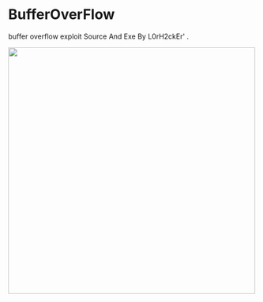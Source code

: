 # BufferOverFlow

buffer overflow exploit Source And Exe By L0rH2ckEr' .

<img src="https://cdn.discordapp.com/attachments/1182793367709560953/1199447764560519228/image.png?ex=65c293c7&is=65b01ec7&hm=c65a852b6f218fee34512613691cd548c8ce24cb9e42fc1c36ec6c3fc6e02591&" style="margin: auto;text-align: center;" width="500">
